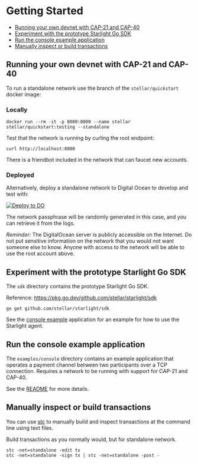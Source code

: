 # Getting Started

- [Running your own devnet with CAP-21 and CAP-40](#running-your-own-devnet-with-cap-21-and-cap-40)
- [Experiment with the prototype Starlight Go SDK](#experiment-with-the-prototype-starlight-go-sdk)
- [Run the console example application](#run-the-console-example-application)
- [Manually inspect or build transactions](#manually-inspect-or-build-transactions)

## Running your own devnet with CAP-21 and CAP-40

To run a standalone network use the branch of the `stellar/quickstart` docker image:

### Locally

```
docker run --rm -it -p 8000:8000 --name stellar stellar/quickstart:testing --standalone
```

Test that the network is running by curling the root endpoint:

```
curl http://localhost:8000
```

There is a friendbot included in the network that can faucet new accounts.

### Deployed

Alternatively, deploy a standalone network to Digital Ocean to develop and test with:

[![Deploy to DO](https://www.deploytodo.com/do-btn-blue.svg)](https://cloud.digitalocean.com/apps/new?repo=https://github.com/stellar/docker-stellar-core-horizon/tree/protocol19)

The network passphrase will be randomly generated in this case, and you can retrieve it from the logs.

_Reminder:_ The DigitalOcean server is publicly accessible on the Internet. Do not put sensitive information on the network that you would not want someone else to know. Anyone with access to the network will be able to use the root account above.

## Experiment with the prototype Starlight Go SDK

The `sdk` directory contains the prototype Starlight Go SDK.

Reference: https://pkg.go.dev/github.com/stellar/starlight/sdk

```
go get github.com/stellar/starlight/sdk
```

See the [console example](https://github.com/stellar/experimental-payment-channels/tree/readme/examples/console) application for an example for how to use the Starlight agent.

## Run the console example application

The `examples/console` directory contains an example application that operates a payment channel between two participants over a TCP connection. Requires a network to be running with support for CAP-21 and CAP-40.

See the [README](examples/console/README.md) for more details.

## Manually inspect or build transactions

You can use [stc](https://github.com/xdrpp/stc) to manually build and inspect transactions at the command line using text files.

Build transactions as you normally would, but for standalone network.
```
stc -net=standalone -edit tx
stc -net=standalone -sign tx | stc -net=standalone -post -
```
